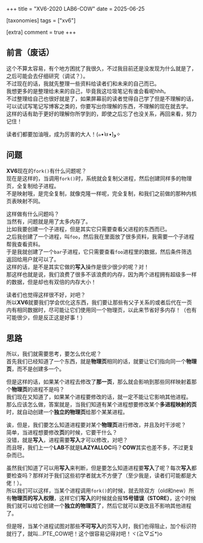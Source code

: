 +++
title = "XV6-2020 LAB6-COW"
date = 2025-06-25

[taxonomies]
tags = ["xv6"]

[extra]
comment = true
+++

## 前言（废话）
这个不算太容易，有个地方困扰了我很久，不过我目前还是没发现为什么就是了，之后可能会去仔细研究（调试？）。        
不过现在的话，我就先整理一些资料给读者们和未来的自己而已。      
我想更多的是整理给未来的自己，毕竟我这垃圾笔记有谁会看呢hhh。       
不过整理给自己也很好就是了，如果屏幕前的读者觉得自己学了但是不理解的话，可以试试写笔记写博客之类的，你要写出你理解的东西，不理解的现在就去学。      
这样的话有助于更好的理解你所学到的，即使之后忘了也没关系，再回来看，努力记住！      

读者们都要加油哦，成为厉害的大人！(๑•̀ㅂ•́)و✧

## 问题
**XV6**现在的`fork()`有什么问题呢？       
现在是这样的，当调用`fork()`时，系统就会复制父进程，然后创建同样多的物理页，全复制给子进程。      
不是映射哦，是完全复制，就像克隆一样呢，完全复制，和我们之前做的那种内核页表映射不同。

这样做有什么问题吗？        
当然有，问题就是用了太多内存了。        
比如我要创建一个子进程，但是其实它只需要查看父进程的东西而已。      
之后我创建了一个进程，叫`foo`，然后我在里面放了很多资料，我需要一个子进程帮我查看资料。     
于是我就创建了一个`bar`子进程，它只需要查看`foo`进程里的数据，然后条件筛选返回给用户就可以了。      
这样的话，是不是其实它做的**写入**操作是很少很少的呢？对！      
那这样也就是说，我们浪费了很多不该浪费的内存，因为两个进程拥有超级多一样的数据，但是却也有双倍的内存大小！      

读者们也觉得这样很不好，对吧？      
所以**XV6**就要我们学会优化这东西，我们要让那些有父子关系的或者后代在一页内有相同数据时，尽可能让它们使用同一个物理页，以此来节省好多内存！（也有可能很少，但是反正这是好事！）

## 思路
所以，我们就需要思考，要怎么优化呢？        
首先我们已经知道了一个东西，就是**物理页**相同的话，就要让它们指向同一个**物理页**，而不是创建多一个。      

但是这样的话，如果某个进程去修改了**那一页**，那么就会影响到那些同样映射着那个**物理页**的进程不是吗？      
我们现在又知道了，如果某个进程要修改的话，就一定不能让它影响其他进程。      
那么应该怎么做，答案就是，当我们知道有某个进程想要修改某个**多进程映射的页**时，就自动创建一个**独立的物理页**给那个某某进程。      

诶，但是，我们要怎么知道进程要对某个**物理页**进行修改，并且及时干涉呢？        
简单，当进程想要修改**页**的时候，它要干什么？      
没错，就是**写入**，进程需要**写入**才可以修改，对吧？      
而且呀，我们上一个**LAB**不就是**LAZYALLOC**吗？**COW**其实也差不多，不过更复杂而已。       

虽然我们知道了可以用**写入**来判断，但是要怎么知道进程要**写入**了呢？每次**写入**都要检查吗？那样对于我们这些初学者就太不方便了（至少我是，读者们可能都是大佬！）。        
所以我们可以这样，当某个进程调用`fork()`的时候，就去除双方（old和new）所有**物理页的写入权限**，这样它们**写入**的时候就会报**15号错误（STORE）**，这个时候我们就可以给它创建一个**独立的物理页**了，然后它就可以更改且不影响其他进程了。

但是呀，当某个进程试图对那些**不可写入**的页写入时，我们也得阻止，加个标识符就行了，就叫...PTE_COW吧！这个很容易记得对吧！ヾ(≧▽≦*)o
